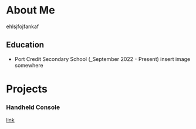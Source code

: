 # About Me

ehlsjfojfankaf

## Education
- Port Credit Secondary School (_September 2022 - Present)
insert image somewhere

# Projects

### Handheld Console

[link](./tej3mr.html)